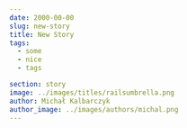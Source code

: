 ```yaml
---
date: 2000-00-00
slug: new-story
title: New Story
tags:
  - some
  - nice
  - tags

section: story
image: ../images/titles/railsumbrella.png
author: Michał Kalbarczyk
author_image: ../images/authors/michal.png
---
```

